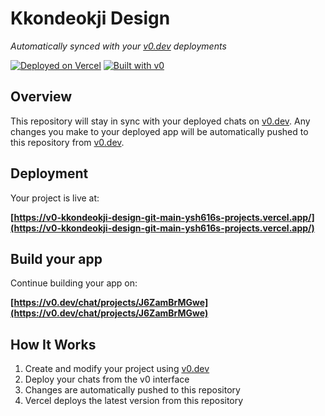 # Kkondeokji Design

*Automatically synced with your [v0.dev](https://v0.dev) deployments*

[![Deployed on Vercel](https://img.shields.io/badge/Deployed%20on-Vercel-black?style=for-the-badge&logo=vercel)](https://v0-kkondeokji-design-git-main-ysh616s-projects.vercel.app/)
[![Built with v0](https://img.shields.io/badge/Built%20with-v0.dev-black?style=for-the-badge)](https://v0.dev/chat/projects/J6ZamBrMGwe)

## Overview

This repository will stay in sync with your deployed chats on [v0.dev](https://v0.dev).
Any changes you make to your deployed app will be automatically pushed to this repository from [v0.dev](https://v0.dev).

## Deployment

Your project is live at:

**[https://v0-kkondeokji-design-git-main-ysh616s-projects.vercel.app/](https://v0-kkondeokji-design-git-main-ysh616s-projects.vercel.app/)**

## Build your app

Continue building your app on:

**[https://v0.dev/chat/projects/J6ZamBrMGwe](https://v0.dev/chat/projects/J6ZamBrMGwe)**

## How It Works

1. Create and modify your project using [v0.dev](https://v0.dev)
2. Deploy your chats from the v0 interface
3. Changes are automatically pushed to this repository
4. Vercel deploys the latest version from this repository